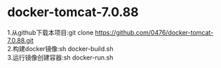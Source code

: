 # docker-tomcat-7.0.88
1.从github下载本项目:git clone https://github.com/0476/docker-tomcat-7.0.88.git \
2.构建docker镜像:sh docker-build.sh \
3.运行镜像创建容器:sh docker-run.sh
